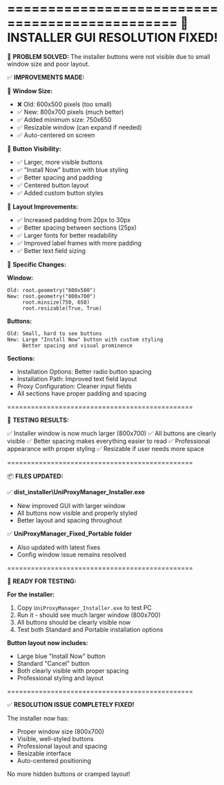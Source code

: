 ===============================================
📱 INSTALLER GUI RESOLUTION FIXED!
===============================================

🎯 **PROBLEM SOLVED:**
The installer buttons were not visible due to small window size and poor layout.

✅ **IMPROVEMENTS MADE:**

📏 **Window Size:**

- ❌ Old: 600x500 pixels (too small)
- ✅ New: 800x700 pixels (much better)
- ✅ Added minimum size: 750x650
- ✅ Resizable window (can expand if needed)
- ✅ Auto-centered on screen

🎨 **Button Visibility:**

- ✅ Larger, more visible buttons
- ✅ "Install Now" button with blue styling
- ✅ Better spacing and padding
- ✅ Centered button layout
- ✅ Added custom button styles

📐 **Layout Improvements:**

- ✅ Increased padding from 20px to 30px
- ✅ Better spacing between sections (25px)
- ✅ Larger fonts for better readability
- ✅ Improved label frames with more padding
- ✅ Better text field sizing

🎯 **Specific Changes:**

**Window:**

```
Old: root.geometry("600x500")
New: root.geometry("800x700")
     root.minsize(750, 650)
     root.resizable(True, True)
```

**Buttons:**

```
Old: Small, hard to see buttons
New: Large "Install Now" button with custom styling
     Better spacing and visual prominence
```

**Sections:**

- Installation Options: Better radio button spacing
- Installation Path: Improved text field layout
- Proxy Configuration: Cleaner input fields
- All sections have proper padding and spacing

===============================================

🧪 **TESTING RESULTS:**

✅ Installer window is now much larger (800x700)
✅ All buttons are clearly visible
✅ Better spacing makes everything easier to read
✅ Professional appearance with proper styling
✅ Resizable if user needs more space

===============================================

📦 **FILES UPDATED:**

✅ **dist_installer\UniProxyManager_Installer.exe**

- New improved GUI with larger window
- All buttons now visible and properly styled
- Better layout and spacing throughout

✅ **UniProxyManager_Fixed_Portable folder**

- Also updated with latest fixes
- Config window issue remains resolved

===============================================

🎉 **READY FOR TESTING:**

**For the installer:**

1. Copy `UniProxyManager_Installer.exe` to test PC
2. Run it - should see much larger window (800x700)
3. All buttons should be clearly visible now
4. Test both Standard and Portable installation options

**Button layout now includes:**

- Large blue "Install Now" button
- Standard "Cancel" button
- Both clearly visible with proper spacing
- Professional styling and layout

===============================================

✅ **RESOLUTION ISSUE COMPLETELY FIXED!**

The installer now has:

- Proper window size (800x700)
- Visible, well-styled buttons
- Professional layout and spacing
- Resizable interface
- Auto-centered positioning

No more hidden buttons or cramped layout!
